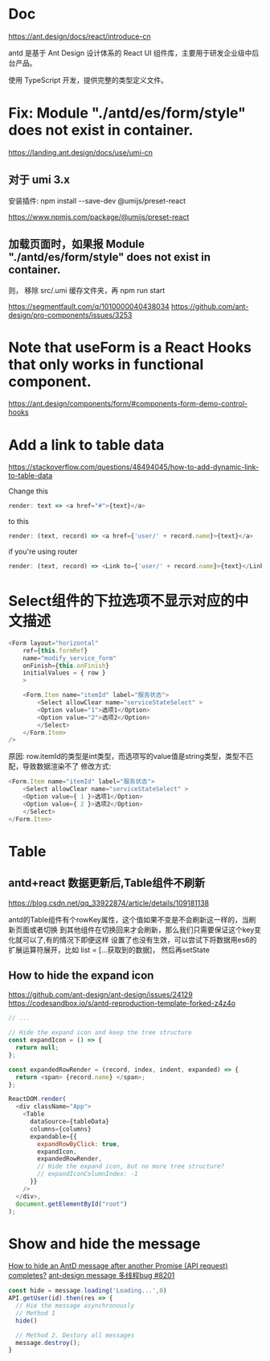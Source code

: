 # Doc
https://ant.design/docs/react/introduce-cn

antd 是基于 Ant Design 设计体系的 React UI 组件库，主要用于研发企业级中后台产品。

使用 TypeScript 开发，提供完整的类型定义文件。

# Fix: Module "./antd/es/form/style" does not exist in container.
https://landing.ant.design/docs/use/umi-cn

## 对于 umi 3.x
安装插件:
npm install --save-dev @umijs/preset-react

https://www.npmjs.com/package/@umijs/preset-react

## 加载页面时，如果报 Module "./antd/es/form/style" does not exist in container.
则，
移除 src/.umi 缓存文件夹，再
npm run start

https://segmentfault.com/q/1010000040438034
https://github.com/ant-design/pro-components/issues/3253

# Note that useForm is a React Hooks that only works in functional component.
https://ant.design/components/form/#components-form-demo-control-hooks

# Add a link to table data
https://stackoverflow.com/questions/48494045/how-to-add-dynamic-link-to-table-data

Change this
```js
render: text => <a href="#">{text}</a>
```

to this
```js
render: (text, record) => <a href={'user/' + record.name}>{text}</a>
```

if you're using router
```js
render: (text, record) => <Link to={'user/' + record.name}>{text}</Link>
```

# Select组件的下拉选项不显示对应的中文描述
```js
<Form layout="horizontal" 
    ref={this.formRef} 
    name="modify_service_form" 
    onFinish={this.onFinish}
    initialValues = { row }
    >

    <Form.Item name="itemId" label="服务状态">
        <Select allowClear name="serviceStateSelect" >
        <Option value="1">选项1</Option>
        <Option value="2">选项2</Option>
        </Select>
    </Form.Item>
/>
```

原因:
row.itemId的类型是int类型，而选项写的value值是string类型，类型不匹配，导致数据渲染不了
修改方式:
```js
<Form.Item name="itemId" label="服务状态">
    <Select allowClear name="serviceStateSelect" >
    <Option value={ 1 }>选项1</Option>
    <Option value={ 2 }>选项2</Option>
    </Select>
</Form.Item>
```

# Table 

## antd+react 数据更新后,Table组件不刷新

https://blog.csdn.net/qq_33922874/article/details/109181138

antd的Table组件有个rowKey属性，这个值如果不变是不会刷新这一样的，当刷新页面或者切换
到其他组件在切换回来才会刷新，那么我们只需要保证这个key变化就可以了,有的情况下即便这样
设置了也没有生效，可以尝试下将数据用es6的扩展运算符展开，比如 list = [...获取到的数据]，
然后再setState

## How to hide the expand icon
https://github.com/ant-design/ant-design/issues/24129
https://codesandbox.io/s/antd-reproduction-template-forked-z4z4o

```js
// ...

// Hide the expand icon and keep the tree structure
const expandIcon = () => {
  return null;
};

const expandedRowRender = (record, index, indent, expanded) => {
  return <span> {record.name} </span>;
};

ReactDOM.render(
  <div className="App">
    <Table
      dataSource={tableData}
      columns={columns}
      expandable={{
        expandRowByClick: true,
        expandIcon,
        expandedRowRender,
        // Hide the expand icon, but no more tree structure?
        // expandIconColumnIndex: -1
      }}
    />
  </div>,
  document.getElementById("root")
);
```

# Show and hide the message
[How to hide an AntD message after another Promise (API request) completes?](https://stackoverflow.com/questions/66757708/how-to-hide-an-antd-message-after-another-promise-api-request-completes)
[ant-design message 多线程bug #8201](https://github.com/ant-design/ant-design/issues/8201)

```js
const hide = message.loading('Loading...',0)
API.getUser(id).then(res => {
  // Hie the message asynchronously
  // Method 1
  hide()

  // Method 2. Destory all messages
  message.destroy();
}
```
